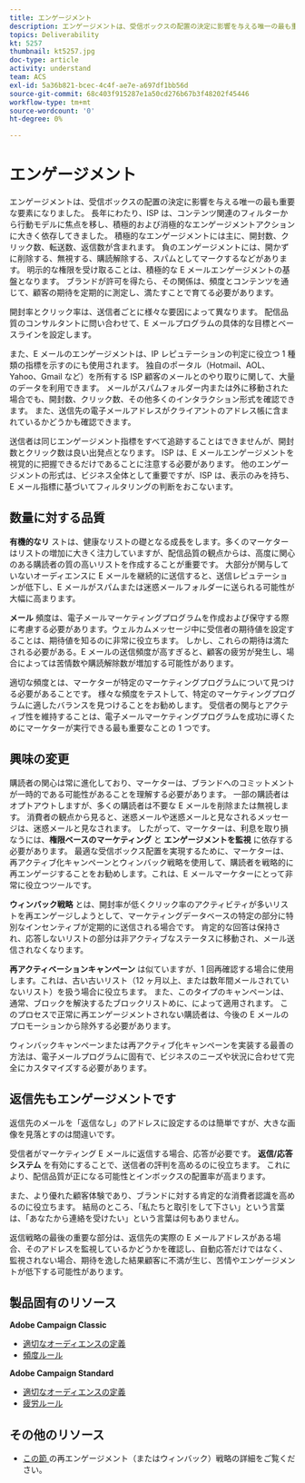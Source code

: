 ```yaml
---
title: エンゲージメント
description: エンゲージメントは、受信ボックスの配置の決定に影響を与える唯一の最も重要な要素になりました。
topics: Deliverability
kt: 5257
thumbnail: kt5257.jpg
doc-type: article
activity: understand
team: ACS
exl-id: 5a36b821-bcec-4c4f-ae7e-a697df1bb56d
source-git-commit: 68c403f915287e1a50cd276b67b3f48202f45446
workflow-type: tm+mt
source-wordcount: '0'
ht-degree: 0%

---
```


# エンゲージメント

エンゲージメントは、受信ボックスの配置の決定に影響を与える唯一の最も重要な要素になりました。 長年にわたり、ISP は、コンテンツ関連のフィルターから行動モデルに焦点を移し、積極的および消極的なエンゲージメントアクションに大きく依存してきました。 積極的なエンゲージメントには主に、開封数、クリック数、転送数、返信数が含まれます。 負のエンゲージメントには、開かずに削除する、無視する、購読解除する、スパムとしてマークするなどがあります。 明示的な権限を受け取ることは、積極的な E メールエンゲージメントの基盤となります。 ブランドが許可を得たら、その関係は、頻度とコンテンツを通じて、顧客の期待を定期的に測定し、満たすことで育てる必要があります。

開封率とクリック率は、送信者ごとに様々な要因によって異なります。 配信品質のコンサルタントに問い合わせて、E メールプログラムの具体的な目標とベースラインを設定します。

また、E メールのエンゲージメントは、IP レピュテーションの判定に役立つ 1 種類の指標を示すのにも使用されます。 独自のポータル（Hotmail、AOL、Yahoo、Gmail など）を所有する ISP 顧客のメールとのやり取りに関して、大量のデータを利用できます。 メールがスパムフォルダー内または外に移動された場合でも、開封数、クリック数、その他多くのインタラクション形式を確認できます。 また、送信先の電子メールアドレスがクライアントのアドレス帳に含まれているかどうかも確認できます。

送信者は同じエンゲージメント指標をすべて追跡することはできませんが、開封数とクリック数は良い出発点となります。 ISP は、E メールエンゲージメントを視覚的に把握できるだけであることに注意する必要があります。 他のエンゲージメントの形式は、ビジネス全体として重要ですが、ISP は、表示のみを持ち、E メール指標に基づいてフィルタリングの判断をおこないます。

## 数量に対する品質

**有機的なリ** ストは、健康なリストの礎となる成長をします。多くのマーケターはリストの増加に大きく注力していますが、配信品質の観点からは、高度に関心のある購読者の質の高いリストを作成することが重要です。 大部分が関与していないオーディエンスに E メールを継続的に送信すると、送信レピュテーションが低下し、E メールがスパムまたは迷惑メールフォルダーに送られる可能性が大幅に高まります。

**メール** 頻度は、電子メールマーケティングプログラムを作成および保守する際に考慮する必要があります。ウェルカムメッセージ中に受信者の期待値を設定することは、期待値を知るのに非常に役立ちます。 しかし、これらの期待は満たされる必要がある。E メールの送信頻度が高すぎると、顧客の疲労が発生し、場合によっては苦情数や購読解除数が増加する可能性があります。

適切な頻度とは、マーケターが特定のマーケティングプログラムについて見つける必要があることです。 様々な頻度をテストして、特定のマーケティングプログラムに適したバランスを見つけることをお勧めします。 受信者の関与とアクティブ性を維持することは、電子メールマーケティングプログラムを成功に導くためにマーケターが実行できる最も重要なことの 1 つです。

## 興味の変更

購読者の関心は常に進化しており、マーケターは、ブランドへのコミットメントが一時的である可能性があることを理解する必要があります。 一部の購読者はオプトアウトしますが、多くの購読者は不要な E メールを削除または無視します。 消費者の観点から見ると、迷惑メールや迷惑メールと見なされるメッセージは、迷惑メールと見なされます。 したがって、マーケターは、利息を取り損なうには、**権限ベースのマーケティング** と **エンゲージメントを監視** に依存する必要があります。 最適な受信ボックス配置を実現するために、マーケターは、再アクティブ化キャンペーンとウィンバック戦略を使用して、購読者を戦略的に再エンゲージすることをお勧めします。これは、E メールマーケターにとって非常に役立つツールです。

**ウィンバック戦略** とは、開封率が低くクリック率のアクティビティが多いリストを再エンゲージしようとして、マーケティングデータベースの特定の部分に特別なインセンティブが定期的に送信される場合です。 肯定的な回答は保持され、応答しないリストの部分は非アクティブなステータスに移動され、メール送信されなくなります。

**再アクティベーションキャンペーン** は似ていますが、1 回再確認する場合に使用します。これは、古い古いリスト（12 ヶ月以上、または数年間メールされていないリスト）を扱う場合に役立ちます。 また、このタイプのキャンペーンは、通常、ブロックを解決するたブロックリストめに、によって適用されます。 このプロセスで正常に再エンゲージメントされない購読者は、今後の E メールのプロモーションから除外する必要があります。

ウィンバックキャンペーンまたは再アクティブ化キャンペーンを実装する最善の方法は、電子メールプログラムに固有で、ビジネスのニーズや状況に合わせて完全にカスタマイズする必要があります。

## 返信先もエンゲージメントです

返信先のメールを「返信なし」のアドレスに設定するのは簡単ですが、大きな画像を見落とすのは間違いです。

受信者がマーケティング E メールに返信する場合、応答が必要です。 **返信/応答システム** を有効にすることで、送信者の評判を高めるのに役立ちます。 これにより、配信品質が正になる可能性とインボックスの配置率が高まります。

また、より優れた顧客体験であり、ブランドに対する肯定的な消費者認識を高めるのに役立ちます。 結局のところ、「私たちと取引をして下さい」という言葉は、「あなたから連絡を受けたい」という言葉は何もありません。

返信戦略の最後の重要な部分は、返信先の実際の E メールアドレスがある場合、そのアドレスを監視しているかどうかを確認し、自動応答だけではなく、 監視されない場合、期待を逸した結果顧客に不満が生じ、苦情やエンゲージメントが低下する可能性があります。

## 製品固有のリソース

**Adobe Campaign Classic**

* [適切なオーディエンスの定義](https://experienceleague.adobe.com/docs/campaign-standard/using/communication-channels/delivery-bestpractices/define-the-right-audience.html#communication-channels)
* [頻度ルール](https://experienceleague.adobe.com/docs/campaign-classic/using/orchestrating-campaigns/campaign-optimization/pressure-rules.html)

**Adobe Campaign Standard**

* [適切なオーディエンスの定義](https://experienceleague.adobe.com/docs/campaign-standard/using/communication-channels/delivery-bestpractices/define-the-right-audience.html)
* [疲労ルール](https://experienceleague.adobe.com/docs/campaign-standard/using/testing-and-sending/working-with-typology-rules/fatigue-rules.html)

## その他のリソース

* [ この節 ](/help/additional-resources/re-engagement.md) の再エンゲージメント（またはウィンバック）戦略の詳細をご覧ください。

